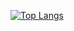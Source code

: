[![Top Langs](https://github-readme-stats.vercel.app/api/top-langs/?username=anuraghazra&langs_count=4&layout=compact&theme=gotham)](https://github.com/anuraghazra/github-readme-stats)

<!--
**EthanWalkerGit/EthanWalkerGit** is a ✨ _special_ ✨ repository because its `README.md` (this file) appears on your GitHub profile.

Here are some ideas to get you started:

- 🔭 I’m currently working on ...
- 🌱 I’m currently learning ...
- 👯 I’m looking to collaborate on ...
- 🤔 I’m looking for help with ...
- 💬 Ask me about ...
- 📫 How to reach me: ...
- 😄 Pronouns: ...
- ⚡ Fun fact: ...
-->
